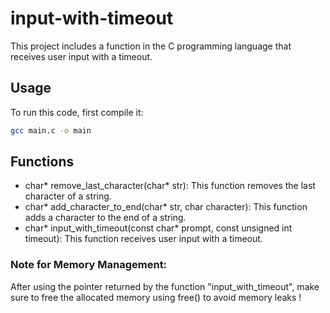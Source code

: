 # input-with-timeout
This project includes a function in the C programming language that receives user input with a timeout.

## Usage

To run this code, first compile it:

```bash
gcc main.c -o main
```

## Functions

- char* remove_last_character(char* str): This function removes the last character of a string.
- char* add_character_to_end(char* str, char character): This function adds a character to the end of a string.
- char* input_with_timeout(const char* prompt, const unsigned int timeout): This function receives user input with a timeout.

### Note for Memory Management:
After using the pointer returned by the function "input_with_timeout", make sure to free the allocated memory using free() to avoid memory leaks !
